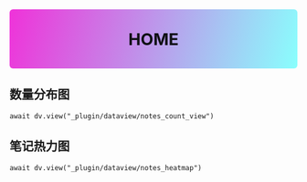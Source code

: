 
<div style="padding: 1.2em 1em; font-size: 1.8rem; text-align: center; border-radius: 6px; font-weight: 700; background: linear-gradient(105deg, #EF32D9, #89FFFD); color: #111116;">
HOME
</div>


## 数量分布图
```dataviewjs
await dv.view("_plugin/dataview/notes_count_view")
```


## 笔记热力图

```dataviewjs
await dv.view("_plugin/dataview/notes_heatmap")
```




